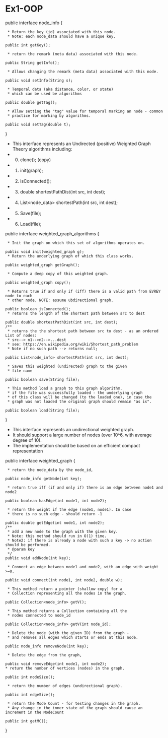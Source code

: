 # Ex1-OOP

public interface node_info {
    
     * Return the key (id) associated with this node.
     * Note: each node_data should have a unique key.
     
    public int getKey();
    
     * return the remark (meta data) associated with this node.
     
    public String getInfo();
   
     * Allows changing the remark (meta data) associated with this node.
    
    public void setInfo(String s);
    
     * Temporal data (aka distance, color, or state)
     * which can be used be algorithms
    
    public double getTag();

     * Allow setting the "tag" value for temporal marking an node - common
     * practice for marking by algorithms.
     
    public void setTag(double t);
}

 * This interface represents an Undirected (positive) Weighted Graph Theory algorithms including:
 * 0. clone(); (copy)
 * 1. init(graph);
 * 2. isConnected();
 * 3. double shortestPathDist(int src, int dest);
 * 4. List<node_data> shortestPath(int src, int dest);
 * 5. Save(file);
 * 6. Load(file);

public interface weighted_graph_algorithms {
    
     * Init the graph on which this set of algorithms operates on.
     
    public void init(weighted_graph g);
     * Return the underlying graph of which this class works.
     
    public weighted_graph getGraph();
    
     * Compute a deep copy of this weighted graph.
   
    public weighted_graph copy();

     * Returns true if and only if (iff) there is a valid path from EVREY node to each
     * other node. NOTE: assume ubdirectional graph.
   
    public boolean isConnected();
     * returns the length of the shortest path between src to dest
   
    public double shortestPathDist(int src, int dest);
    /**
     * returns the the shortest path between src to dest - as an ordered List of nodes:
     * src--> n1-->n2-->...dest
     * see: https://en.wikipedia.org/wiki/Shortest_path_problem
     * Note if no such path --> returns null;
     
    public List<node_info> shortestPath(int src, int dest);

     * Saves this weighted (undirected) graph to the given
     * file name
    
    public boolean save(String file);

     * This method load a graph to this graph algorithm.
     * if the file was successfully loaded - the underlying graph
     * of this class will be changed (to the loaded one), in case the
     * graph was not loaded the original graph should remain "as is".
     
    public boolean load(String file);
}

 * This interface represents an undirectional weighted graph.
 * It should support a large number of nodes (over 10^6, with average degree of 10).
 * The implementation should be based on an efficient compact representation
 
public interface weighted_graph {
   
     * return the node_data by the node_id,
    
    public node_info getNode(int key);
   
     * return true iff (if and only if) there is an edge between node1 and node2
     
    public boolean hasEdge(int node1, int node2);
 
     * return the weight if the edge (node1, node1). In case
     * there is no such edge - should return -1
 
    public double getEdge(int node1, int node2);
    /**
     * add a new node to the graph with the given key.
     * Note: this method should run in O(1) time.
     * Note2: if there is already a node with such a key -> no action should be performed.
     * @param key
     */
    public void addNode(int key);
   
     * Connect an edge between node1 and node2, with an edge with weight >=0.
   
    public void connect(int node1, int node2, double w);
   
     * This method return a pointer (shallow copy) for a
     * Collection representing all the nodes in the graph.
     
    public Collection<node_info> getV();
  
     * This method returns a Collection containing all the
     * nodes connected to node_id
     
    public Collection<node_info> getV(int node_id);
    
     * Delete the node (with the given ID) from the graph -
     * and removes all edges which starts or ends at this node.
    
    public node_info removeNode(int key);
   
     * Delete the edge from the graph,
    
    public void removeEdge(int node1, int node2);
    * return the number of vertices (nodes) in the graph.
    
    public int nodeSize();
   
     * return the number of edges (undirectional graph).
    
    public int edgeSize();
 
     * return the Mode Count - for testing changes in the graph.
     * Any change in the inner state of the graph should cause an increment in the ModeCount
    
    public int getMC();
}

